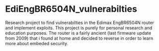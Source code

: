 # EdiEngBR6504N_vulnerabilties
Research project to find vulnerabilties in the Edimax EngBR6504N router and implement exploits.
This project is purely for personal research and education purposes.
The router is a fairly ancient (last firmware update from 2009) that i found at home and decided to reverse in order to learn more about embeded security.
